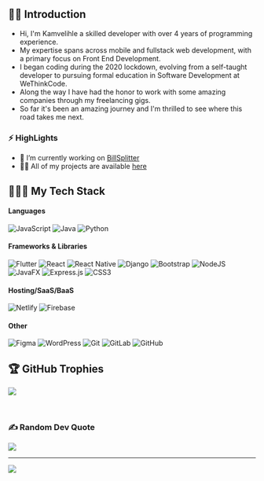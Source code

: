 ## 🖖🏾 Introduction

- Hi, I'm Kamvelihle a skilled developer with over 4 years of programming experience.
- My expertise spans across mobile and fullstack web development, with a primary focus on Front End Development.
- I began coding during the 2020 lockdown, evolving from a self-taught developer to pursuing formal education in Software Development at WeThinkCode. 
- Along the way I have had the honor to work with some amazing companies through my freelancing gigs.
- So far it's been an amazing journey and I'm thrilled to see where this road takes me next.

### ⚡ HighLights
- 🔭 I’m currently working on <a target="_blank" href="https://github.com/Kamva-pro/BillSplitter.git">BillSplitter</a>
- 👨‍💻 All of my projects are available <a target="_blank" href="https://Kamva-pro.github.io/kamvelihle-portfolio">here</a>

## 👨🏾‍💻 My Tech Stack

#### Languages
![JavaScript](https://img.shields.io/badge/javascript-%23323330.svg?style=for-the-badge&logo=javascript&logoColor=%23F7DF1E)
![Java](https://img.shields.io/badge/java-%23ED8B00.svg?style=for-the-badge&logo=openjdk&logoColor=white)
![Python](https://img.shields.io/badge/python-3670A0?style=for-the-badge&logo=python&logoColor=ffdd54)

#### Frameworks & Libraries
![Flutter](https://img.shields.io/badge/Flutter-%2302569B.svg?style=for-the-badge&logo=Flutter&logoColor=white)
![React](https://img.shields.io/badge/react-%2320232a.svg?style=for-the-badge&logo=react&logoColor=%2361DAFB)
![React Native](https://img.shields.io/badge/react_native-%2320232a.svg?style=for-the-badge&logo=react&logoColor=%2361DAFB)
![Django](https://img.shields.io/badge/django-%23092E20.svg?style=for-the-badge&logo=django&logoColor=white)
![Bootstrap](https://img.shields.io/badge/bootstrap-%238511FA.svg?style=for-the-badge&logo=bootstrap&logoColor=white) 
![NodeJS](https://img.shields.io/badge/node.js-6DA55F?style=for-the-badge&logo=node.js&logoColor=white) 
![JavaFX](https://img.shields.io/badge/javafx-%23FF0000.svg?style=for-the-badge&logo=javafx&logoColor=white)
![Express.js](https://img.shields.io/badge/express.js-%23404d59.svg?style=for-the-badge&logo=express&logoColor=%2361DAFB)
![CSS3](https://img.shields.io/badge/css3-%231572B6.svg?style=for-the-badge&logo=css3&logoColor=white)


#### Hosting/SaaS/BaaS
![Netlify](https://img.shields.io/badge/netlify-%23000000.svg?style=for-the-badge&logo=netlify&logoColor=#00C7B7)
![Firebase](https://img.shields.io/badge/firebase-%23039BE5.svg?style=for-the-badge&logo=firebase)

#### Other
![Figma](https://img.shields.io/badge/figma-%23F24E1E.svg?style=for-the-badge&logo=figma&logoColor=white)
![WordPress](https://img.shields.io/badge/WordPress-%23117AC9.svg?style=for-the-badge&logo=WordPress&logoColor=white)
![Git](https://img.shields.io/badge/git-%23F05033.svg?style=for-the-badge&logo=git&logoColor=white)
![GitLab](https://img.shields.io/badge/gitlab-%23181717.svg?style=for-the-badge&logo=gitlab&logoColor=white) 
![GitHub](https://img.shields.io/badge/github-%23121011.svg?style=for-the-badge&logo=github&logoColor=white) 


## 🏆 GitHub Trophies
![](https://github-profile-trophy.vercel.app/?username=kamva-pro&theme=github_dark_dimmed&no-frame=false&no-bg=true&margin-w=4)

<br/>


### ✍️ Random Dev Quote
![](https://quotes-github-readme.vercel.app/api?type=horizontal&theme=radical)

---
[![](https://visitcount.itsvg.in/api?id=kamva-pro&icon=0&color=0)](https://visitcount.itsvg.in)

<!-- Proudly created with GPRM ( https://gprm.itsvg.in ) -->
